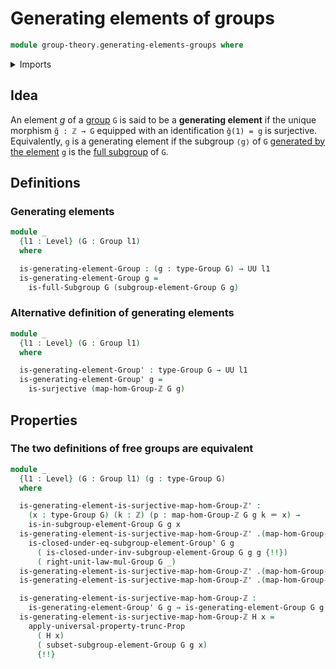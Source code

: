 # Generating elements of groups

```agda
module group-theory.generating-elements-groups where
```

<details><summary>Imports</summary>

```agda
open import elementary-number-theory.integers
open import elementary-number-theory.natural-numbers

open import foundation.coproduct-types
open import foundation.dependent-pair-types
open import foundation.identity-types
open import foundation.propositional-truncations
open import foundation.surjective-maps
open import foundation.unit-type
open import foundation.universe-levels

open import group-theory.free-groups-with-one-generator
open import group-theory.full-subgroups
open import group-theory.groups
open import group-theory.subgroups-generated-by-elements-groups
```

</details>

## Idea

An element $g$ of a [group](group-theory.groups.md) `G` is said to be a **generating element** if the unique morphism `g̃ : ℤ → G` equipped with an identification `g̃(1) = g` is surjective. Equivalently, `g` is a generating element if the subgroup `⟨g⟩` of `G` [generated by  the element](group-theory.subgroups-generated-by-elements-groups.md) `g` is the [full subgroup](group-theory.full-subgroups.md) of `G`.

## Definitions

### Generating elements

```agda
module _
  {l1 : Level} (G : Group l1)
  where

  is-generating-element-Group : (g : type-Group G) → UU l1
  is-generating-element-Group g =
    is-full-Subgroup G (subgroup-element-Group G g)
```

### Alternative definition of generating elements

```agda
module _
  {l1 : Level} (G : Group l1)
  where

  is-generating-element-Group' : type-Group G → UU l1
  is-generating-element-Group' g =
    is-surjective (map-hom-Group-ℤ G g)
```

## Properties

### The two definitions of free groups are equivalent

```agda
module _
  {l1 : Level} (G : Group l1) (g : type-Group G)
  where

  is-generating-element-is-surjective-map-hom-Group-ℤ' :
    (x : type-Group G) (k : ℤ) (p : map-hom-Group-ℤ G g k ＝ x) →
    is-in-subgroup-element-Group G g x
  is-generating-element-is-surjective-map-hom-Group-ℤ' .(map-hom-Group-ℤ G g (inl zero-ℕ)) (inl zero-ℕ) refl =
    is-closed-under-eq-subgroup-element-Group' G g
      ( is-closed-under-inv-subgroup-element-Group G g g {!!})
      ( right-unit-law-mul-Group G _)
  is-generating-element-is-surjective-map-hom-Group-ℤ' .(map-hom-Group-ℤ G g (inl (succ-ℕ x))) (inl (succ-ℕ x)) refl = {!!}
  is-generating-element-is-surjective-map-hom-Group-ℤ' .(map-hom-Group-ℤ G g (inr k)) (inr k) refl = {!!}

  is-generating-element-is-surjective-map-hom-Group-ℤ :
    is-generating-element-Group' G g → is-generating-element-Group G g
  is-generating-element-is-surjective-map-hom-Group-ℤ H x =
    apply-universal-property-trunc-Prop
      ( H x)
      ( subset-subgroup-element-Group G g x)
      {!!}
```
